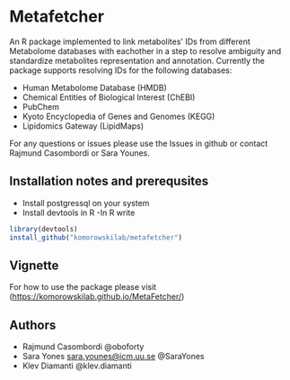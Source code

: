 # Metafetcher
An R package implemented to link metabolites' IDs from different Metabolome databases with eachother in a step to resolve ambiguity and standardize metabolites representation and annotation.
Currently the package supports resolving IDs for the following databases:
  - Human Metabolome Database (HMDB)
  - Chemical Entities of Biological Interest (ChEBI)
  - PubChem
  - Kyoto Encyclopedia of Genes and Genomes (KEGG)
  - Lipidomics Gateway (LipidMaps)
  
 For any questions or issues please use the Issues in github or contact Rajmund Casombordi or Sara Younes.
 
 ## Installation notes and prerequsites
 
 - Install postgressql on your system
 - Install devtools in R 
 -In R write 
 ```R
library(devtools)
install_github("komorowskilab/metafetcher")
```
## Vignette 
For how to use the package please visit (https://komorowskilab.github.io/MetaFetcher/)

## Authors
- Rajmund Casombordi 
  @oboforty
- Sara Yones sara.younes@icm.uu.se 
 @SaraYones
- Klev Diamanti 
 @klev.diamanti
